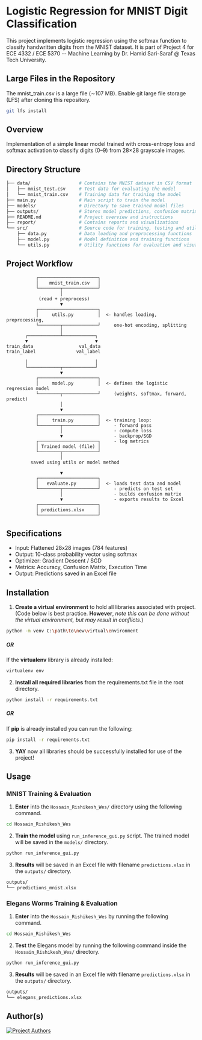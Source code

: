 # Logistic Regression for MNIST Digit Classification

This project implements logistic regression using the softmax function to classify handwritten digits from the MNIST dataset. It is part of Project 4 for ECE 4332 / ECE 5370 -- Machine Learning by Dr. Hamid Sari-Saraf @ Texas Tech University.

## Large Files in the Repository
The mnist_train.csv is a large file (∼107 MB). Enable git large file storage (LFS) after cloning this repository.

```bash
git lfs install
```

## Overview

Implementation of a simple linear model trained with cross-entropy loss and softmax activation to classify digits (0–9) from 28×28 grayscale images.

## Directory Structure

```bash
├── data/                  # Contains the MNIST dataset in CSV format
│   ├── mnist_test.csv     # Test data for evaluating the model
│   └── mnist_train.csv    # Training data for training the model
├── main.py                # Main script to train the model
├── models/                # Directory to save trained model files
├── outputs/               # Stores model predictions, confusion matrix etc.
├── README.md              # Project overview and instructions
├── report/                # Contains reports and visualizations
└── src/                   # Source code for training, testing and utility functions
    ├── data.py            # Data loading and preprocessing functions
    ├── model.py           # Model definition and training functions
    └── utils.py           # Utility functions for evaluation and visualization
```


## Project Workflow
```
           ┌──────────────────────┐
           │    mnist_train.csv   │
           └────────┬─────────────┘
                    │
            (read + preprocess)
                    ▼
           ┌──────────────────────┐
           │     utils.py         │  <- handles loading, preprocessing,
           └────────┬─────────────┘     one-hot encoding, splitting
                    │
       ┌────────────┴────────────┐
       ▼                         ▼
train_data                 val_data
train_label               val_label

       │                         │
       └────────────┬────────────┘
                    ▼
           ┌──────────────────────┐
           │     model.py         │  <- defines the logistic regression model
           └────────┬─────────────┘     (weights, softmax, forward, predict)
                    │
                    ▼
           ┌──────────────────────┐
           │     train.py         │  <- training loop:
           └────────┬─────────────┘     - forward pass
                    │                   - compute loss
                    ▼                   - backprop/SGD
           ┌──────────────────────┐     - log metrics
           │ Trained model (file) │
           └────────┬─────────────┘
                    │
         saved using utils or model method

                    ▼
           ┌──────────────────────┐
           │   evaluate.py        │  <- loads test data and model
           └────────┬─────────────┘     - predicts on test set
                    │                   - builds confusion matrix
                    ▼                   - exports results to Excel
           ┌──────────────────────┐
           │ predictions.xlsx     │
           └──────────────────────┘
```


## Specifications

- Input: Flattened 28x28 images (784 features)
- Output: 10-class probability vector using softmax
- Optimizer: Gradient Descent / SGD
- Metrics: Accuracy, Confusion Matrix, Execution Time
- Output: Predictions saved in an Excel file

## Installation

1. **Create a virtual environment** to hold all libraries associated with project. (Code below is best practice. **However**, _note this can be done without the virtual environment, but may result in conflicts._)
```bash
python -m venv C:\path\to\new\virtual\environment
```

##### OR

If the **virtualenv** library is already installed:
```bash
virtualenv env
```

2. **Install all required libraries** from the requirements.txt file in the root directory.
```bash
python install -r requirements.txt
```

##### OR

If **pip** is already installed you can run the following:
```bash
pip install -r requirements.txt
```

3. **YAY** now all libraries should be successfully installed for use of the project!

## Usage

### MNIST Training & Evaluation

1. **Enter** into the `Hossain_Rishikesh_Wes/` directory using the following command.
```bash
cd Hossain_Rishikesh_Wes
```

2. **Train the model** using `run_inference_gui.py` script. The trained model will be saved in the `models/` directory.
```bash
python run_inference_gui.py
```

3. **Results** will be saved in an Excel file with filename `predictions.xlsx` in the `outputs/` directory.
```bash
outputs/
└── predictions_mnist.xlsx
```

### Elegans Worms Training & Evaluation

1. **Enter** into the `Hossain_Rishikesh_Wes` by running the following command.
```bash
cd Hossain_Rishikesh_Wes
```

2. **Test** the Elegans model by running the following command inside the `Hossain_Rishikesh_Wes/` directory.
```bash
python run_inference_gui.py
```

3. **Results** will be saved in an Excel file with filename `predictions.xlsx` in the `outputs/` directory.
```bash
outputs/
└── elegans_predictions.xlsx
```

## Author(s)

[![Project Authors](https://contrib.rocks/image?repo=rishikesh2715/logistic_regression_mnist_classifier&max=300)](https://github.com/rishikesh2715/logistic_regression_mnist_classifier/graphs/contributors)




